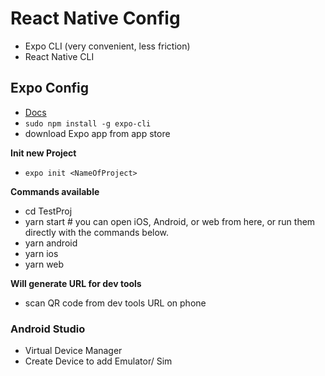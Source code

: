 # React Native Config

- Expo CLI (very convenient, less friction)
- React Native CLI

## Expo Config

- [Docs](https://docs.expo.dev)
- `sudo npm install -g expo-cli`
- download Expo app from app store

**Init new Project**

- `expo init <NameOfProject>`

**Commands available**

- cd TestProj
- yarn start # you can open iOS, Android, or web from here, or run them directly with the commands below.
- yarn android
- yarn ios
- yarn web

**Will generate URL for dev tools**

- scan QR code from dev tools URL on phone

### Android Studio

- Virtual Device Manager
- Create Device to add Emulator/ Sim
